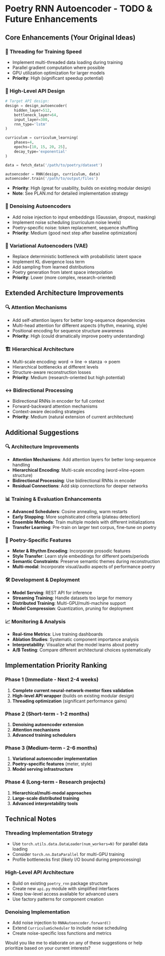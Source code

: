 # Poetry RNN Autoencoder - TODO & Future Enhancements

## Core Enhancements (Your Original Ideas)

### 🚀 **Threading for Training Speed**
- Implement multi-threaded data loading during training
- Parallel gradient computation where possible
- GPU utilization optimization for larger models
- **Priority**: High (significant speedup potential)

### 🎯 **High-Level API Design**
```python
# Target API design:
design = design_autoencoder(
    hidden_layer=512, 
    bottleneck_layer=64, 
    input_layer=300,
    rnn_type='lstm'
)

curriculum = curriculum_learning(
    phases=4, 
    epochs=[10, 15, 20, 25],
    decay_type='exponential'
)

data = fetch_data('/path/to/poetry/dataset')

autoencoder = RNN(design, curriculum, data)
autoencoder.train('/path/to/output/files')
```
- **Priority**: High (great for usability, builds on existing modular design)
- **Note**: See PLAN.md for detailed implementation strategy

### 🔧 **Denoising Autoencoders**
- Add noise injection to input embeddings (Gaussian, dropout, masking)
- Implement noise scheduling (curriculum noise levels)  
- Poetry-specific noise: token replacement, sequence shuffling
- **Priority**: Medium (good next step after baseline optimization)

### 🎲 **Variational Autoencoders (VAE)**
- Replace deterministic bottleneck with probabilistic latent space
- Implement KL divergence loss term
- Add sampling from learned distributions
- Poetry generation from latent space interpolation
- **Priority**: Lower (more complex, research-oriented)

## Extended Architecture Improvements

### 🔍 **Attention Mechanisms**
- Add self-attention layers for better long-sequence dependencies
- Multi-head attention for different aspects (rhythm, meaning, style)
- Positional encoding for sequence structure awareness
- **Priority**: High (could dramatically improve poetry understanding)

### 🏗️ **Hierarchical Architecture**
- Multi-scale encoding: word → line → stanza → poem
- Hierarchical bottlenecks at different levels
- Structure-aware reconstruction losses
- **Priority**: Medium (research-oriented but high potential)

### ↔️ **Bidirectional Processing**
- Bidirectional RNNs in encoder for full context
- Forward-backward attention mechanisms
- Context-aware decoding strategies
- **Priority**: Medium (natural extension of current architecture)

## Additional Suggestions

### 🔍 **Architecture Improvements**
- **Attention Mechanisms**: Add attention layers for better long-sequence handling
- **Hierarchical Encoding**: Multi-scale encoding (word→line→poem structure)
- **Bidirectional Processing**: Use bidirectional RNNs in encoder
- **Residual Connections**: Add skip connections for deeper networks

### 📊 **Training & Evaluation Enhancements**
- **Advanced Schedulers**: Cosine annealing, warm restarts
- **Early Stopping**: More sophisticated criteria (plateau detection)
- **Ensemble Methods**: Train multiple models with different initializations
- **Transfer Learning**: Pre-train on larger text corpus, fine-tune on poetry

### 🎨 **Poetry-Specific Features**
- **Meter & Rhythm Encoding**: Incorporate prosodic features
- **Style Transfer**: Learn style embeddings for different poets/periods  
- **Semantic Constraints**: Preserve semantic themes during reconstruction
- **Multi-modal**: Incorporate visual/audio aspects of performance poetry

### 🛠️ **Development & Deployment**
- **Model Serving**: REST API for inference
- **Streaming Training**: Handle datasets too large for memory
- **Distributed Training**: Multi-GPU/multi-machine support
- **Model Compression**: Quantization, pruning for deployment

### 📈 **Monitoring & Analysis**
- **Real-time Metrics**: Live training dashboards
- **Ablation Studies**: Systematic component importance analysis  
- **Interpretability**: Visualize what the model learns about poetry
- **A/B Testing**: Compare different architectural choices systematically

## Implementation Priority Ranking

### Phase 1 (Immediate - Next 2-4 weeks)
1. **Complete current neural-network-mentor fixes validation**
2. **High-level API wrapper** (builds on existing modular design)
3. **Threading optimization** (significant performance gains)

### Phase 2 (Short-term - 1-2 months)
1. **Denoising autoencoder extension**
2. **Attention mechanisms** 
3. **Advanced training schedulers**

### Phase 3 (Medium-term - 2-6 months)  
1. **Variational autoencoder implementation**
2. **Poetry-specific features** (meter, style)
3. **Model serving infrastructure**

### Phase 4 (Long-term - Research projects)
1. **Hierarchical/multi-modal approaches**
2. **Large-scale distributed training**
3. **Advanced interpretability tools**

## Technical Notes

### Threading Implementation Strategy
- Use `torch.utils.data.DataLoader(num_workers=N)` for parallel data loading
- Consider `torch.nn.DataParallel` for multi-GPU training
- Profile bottlenecks first (likely I/O bound during preprocessing)

### High-Level API Architecture  
- Build on existing `poetry_rnn` package structure
- Create new `api.py` module with simplified interfaces
- Keep low-level access available for advanced users
- Use factory patterns for component creation

### Denoising Implementation
- Add noise injection to `RNNAutoencoder.forward()`
- Extend `CurriculumScheduler` to include noise scheduling  
- Create noise-specific loss functions and metrics

Would you like me to elaborate on any of these suggestions or help prioritize based on your current interests?